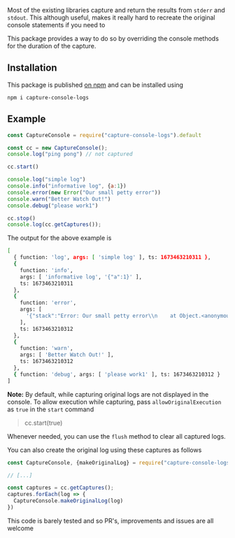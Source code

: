 Most of the existing libraries capture and return the results from `stderr` and `stdout`.
This although useful, makes it really hard to recreate the original console statements if you need to

This package provides a way to do so by overriding the console methods for the duration of the capture.

## Installation
This package is published [on npm](https://www.npmjs.com/package/capture-console-logs) and can be installed using

```
npm i capture-console-logs
```

## Example 

```js
const CaptureConsole = require("capture-console-logs").default

const cc = new CaptureConsole();
console.log("ping pong") // not captured

cc.start()

console.log("simple log")
console.info("informative log", {a:1})
console.error(new Error("Our small petty error"))
console.warn("Better Watch Out!")
console.debug("please work1")

cc.stop()
console.log(cc.getCaptures());
```

The output for the above example is 

```sh
[
  { function: 'log', args: [ 'simple log' ], ts: 1673463210311 },
  {
    function: 'info',
    args: [ 'informative log', '{"a":1}' ],
    ts: 1673463210311
  },
  {
    function: 'error',
    args: [
      '{"stack":"Error: Our small petty error\\n    at Object.<anonymous> (/Users/navdeep/Desktop/nsr/test/me/index.js:10:15)\\n    at Module._compile (node:internal/modules/cjs/loader:1105:14)\\n    at Object.Module._extensions..js (node:internal/modules/cjs/loader:1159:10)\\n    at Module.load (node:internal/modules/cjs/loader:981:32)\\n    at Function.Module._load (node:internal/modules/cjs/loader:822:12)\\n    at Function.executeUserEntryPoint [as runMain] (node:internal/modules/run_main:77:12)\\n    at node:internal/main/run_main_module:17:47","message":"Our small petty error"}'
    ],
    ts: 1673463210312
  },
  {
    function: 'warn',
    args: [ 'Better Watch Out!' ],
    ts: 1673463210312
  },
  { function: 'debug', args: [ 'please work1' ], ts: 1673463210312 }
]
```

**Note:** By default, while capturing original logs are not displayed in the console.
To allow execution while capturing, pass `allowOriginalExecution` as `true` in the `start` command
> cc.start(true)

Whenever needed, you can use the `flush` method to clear all captured logs.

You can also create the original log using these captures as follows
```js
const CaptureConsole, {makeOriginalLog} = require("capture-console-logs")

// [...]

const captures = cc.getCaptures();
captures.forEach(log => {
  CaptureConsole.makeOriginalLog(log)
})
```

This code is barely tested and so PR's, improvements and issues are all welcome
